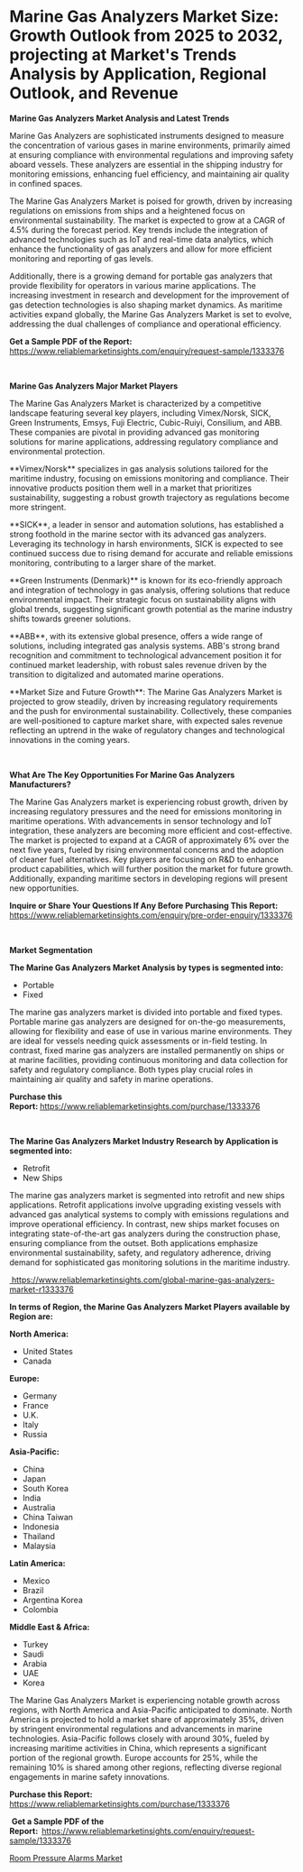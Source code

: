 <p><h1>Marine Gas Analyzers Market Size: Growth Outlook from 2025 to 2032, projecting at Market's Trends Analysis by Application, Regional Outlook, and Revenue</h1></p><p><strong>Marine Gas Analyzers Market Analysis and Latest Trends</strong></p>
<p><p>Marine Gas Analyzers are sophisticated instruments designed to measure the concentration of various gases in marine environments, primarily aimed at ensuring compliance with environmental regulations and improving safety aboard vessels. These analyzers are essential in the shipping industry for monitoring emissions, enhancing fuel efficiency, and maintaining air quality in confined spaces.</p><p>The Marine Gas Analyzers Market is poised for growth, driven by increasing regulations on emissions from ships and a heightened focus on environmental sustainability. The market is expected to grow at a CAGR of 4.5% during the forecast period. Key trends include the integration of advanced technologies such as IoT and real-time data analytics, which enhance the functionality of gas analyzers and allow for more efficient monitoring and reporting of gas levels.</p><p>Additionally, there is a growing demand for portable gas analyzers that provide flexibility for operators in various marine applications. The increasing investment in research and development for the improvement of gas detection technologies is also shaping market dynamics. As maritime activities expand globally, the Marine Gas Analyzers Market is set to evolve, addressing the dual challenges of compliance and operational efficiency.</p></p>
<p><strong>Get a Sample PDF of the Report:&nbsp;</strong> <a href="https://www.reliablemarketinsights.com/enquiry/request-sample/1333376?utm_campaign=3497&utm_medium=2&utm_source=Github&utm_content=ia&utm_term=24032025&utm_id=marine-gas-analyzers">https://www.reliablemarketinsights.com/enquiry/request-sample/1333376</a></p>
<p>&nbsp;</p>
<p><strong>Marine Gas Analyzers Major Market Players</strong></p>
<p><p>The Marine Gas Analyzers Market is characterized by a competitive landscape featuring several key players, including Vimex/Norsk, SICK, Green Instruments, Emsys, Fuji Electric, Cubic-Ruiyi, Consilium, and ABB. These companies are pivotal in providing advanced gas monitoring solutions for marine applications, addressing regulatory compliance and environmental protection.</p><p>**Vimex/Norsk** specializes in gas analysis solutions tailored for the maritime industry, focusing on emissions monitoring and compliance. Their innovative products position them well in a market that prioritizes sustainability, suggesting a robust growth trajectory as regulations become more stringent.</p><p>**SICK**, a leader in sensor and automation solutions, has established a strong foothold in the marine sector with its advanced gas analyzers. Leveraging its technology in harsh environments, SICK is expected to see continued success due to rising demand for accurate and reliable emissions monitoring, contributing to a larger share of the market.</p><p>**Green Instruments (Denmark)** is known for its eco-friendly approach and integration of technology in gas analysis, offering solutions that reduce environmental impact. Their strategic focus on sustainability aligns with global trends, suggesting significant growth potential as the marine industry shifts towards greener solutions.</p><p>**ABB**, with its extensive global presence, offers a wide range of solutions, including integrated gas analysis systems. ABB's strong brand recognition and commitment to technological advancement position it for continued market leadership, with robust sales revenue driven by the transition to digitalized and automated marine operations.</p><p>**Market Size and Future Growth**: The Marine Gas Analyzers Market is projected to grow steadily, driven by increasing regulatory requirements and the push for environmental sustainability. Collectively, these companies are well-positioned to capture market share, with expected sales revenue reflecting an uptrend in the wake of regulatory changes and technological innovations in the coming years.</p></p>
<p>&nbsp;</p>
<p><strong>What Are The Key Opportunities For Marine Gas Analyzers Manufacturers?</strong></p>
<p><p>The Marine Gas Analyzers market is experiencing robust growth, driven by increasing regulatory pressures and the need for emissions monitoring in maritime operations. With advancements in sensor technology and IoT integration, these analyzers are becoming more efficient and cost-effective. The market is projected to expand at a CAGR of approximately 6% over the next five years, fueled by rising environmental concerns and the adoption of cleaner fuel alternatives. Key players are focusing on R&D to enhance product capabilities, which will further position the market for future growth. Additionally, expanding maritime sectors in developing regions will present new opportunities.</p></p>
<p><strong>Inquire or Share Your Questions If Any Before Purchasing This Report:</strong> <a href="https://www.reliablemarketinsights.com/enquiry/pre-order-enquiry/1333376?utm_campaign=3497&utm_medium=2&utm_source=Github&utm_content=ia&utm_term=24032025&utm_id=marine-gas-analyzers">https://www.reliablemarketinsights.com/enquiry/pre-order-enquiry/1333376</a></p>
<p>&nbsp;</p>
<p><strong>Market Segmentation</strong></p>
<p><strong>The Marine Gas Analyzers Market Analysis by types is segmented into:</strong></p>
<p><ul><li>Portable</li><li>Fixed</li></ul></p>
<p><p>The marine gas analyzers market is divided into portable and fixed types. Portable marine gas analyzers are designed for on-the-go measurements, allowing for flexibility and ease of use in various marine environments. They are ideal for vessels needing quick assessments or in-field testing. In contrast, fixed marine gas analyzers are installed permanently on ships or at marine facilities, providing continuous monitoring and data collection for safety and regulatory compliance. Both types play crucial roles in maintaining air quality and safety in marine operations.</p></p>
<p><strong>Purchase this Report:&nbsp;</strong><a href="https://www.reliablemarketinsights.com/purchase/1333376?utm_campaign=3497&utm_medium=2&utm_source=Github&utm_content=ia&utm_term=24032025&utm_id=marine-gas-analyzers">https://www.reliablemarketinsights.com/purchase/1333376</a></p>
<p>&nbsp;</p>
<p><strong>The Marine Gas Analyzers Market Industry Research by Application is segmented into:</strong></p>
<p><ul><li>Retrofit</li><li>New Ships</li></ul></p>
<p><p>The marine gas analyzers market is segmented into retrofit and new ships applications. Retrofit applications involve upgrading existing vessels with advanced gas analytical systems to comply with emissions regulations and improve operational efficiency. In contrast, new ships market focuses on integrating state-of-the-art gas analyzers during the construction phase, ensuring compliance from the outset. Both applications emphasize environmental sustainability, safety, and regulatory adherence, driving demand for sophisticated gas monitoring solutions in the maritime industry.</p></p>
<p><a href="https://www.reliablemarketinsights.com/global-marine-gas-analyzers-market-r1333376?utm_campaign=3497&utm_medium=2&utm_source=Github&utm_content=ia&utm_term=24032025&utm_id=marine-gas-analyzers">&nbsp;https://www.reliablemarketinsights.com/global-marine-gas-analyzers-market-r1333376</a></p>
<p><strong>In terms of Region, the Marine Gas Analyzers Market Players available by Region are:</strong></p>
<p>
    <p> <strong> North America: </strong>
        <ul>
            <li>United States</li>
            <li>Canada</li>
        </ul>
        </p> 
    <p> <strong> Europe: </strong>
        <ul>
            <li>Germany</li>
            <li>France</li>
            <li>U.K.</li>
            <li>Italy</li>
            <li>Russia</li>
        </ul>
        </p> 
    <p> <strong> Asia-Pacific: </strong>
        <ul>
            <li>China</li>
            <li>Japan</li>
            <li>South Korea</li>
            <li>India</li>
            <li>Australia</li>
            <li>China Taiwan</li>
            <li>Indonesia</li>
            <li>Thailand</li>
            <li>Malaysia</li>
        </ul>
        </p> 
    <p> <strong> Latin America: </strong>
        <ul>
            <li>Mexico</li>
            <li>Brazil</li>
            <li>Argentina Korea</li>
            <li>Colombia</li>
        </ul>
        </p> 
    <p> <strong> Middle East & Africa: </strong>
        <ul>
            <li>Turkey</li>
            <li>Saudi</li>
            <li>Arabia</li>
            <li>UAE</li>
            <li>Korea</li>
        </ul>
    </p>
    </p>
<p><p>The Marine Gas Analyzers Market is experiencing notable growth across regions, with North America and Asia-Pacific anticipated to dominate. North America is projected to hold a market share of approximately 35%, driven by stringent environmental regulations and advancements in marine technologies. Asia-Pacific follows closely with around 30%, fueled by increasing maritime activities in China, which represents a significant portion of the regional growth. Europe accounts for 25%, while the remaining 10% is shared among other regions, reflecting diverse regional engagements in marine safety innovations.</p></p>
<p><strong>Purchase this Report: </strong><a href="https://www.reliablemarketinsights.com/purchase/1333376?utm_campaign=3497&utm_medium=2&utm_source=Github&utm_content=ia&utm_term=24032025&utm_id=marine-gas-analyzers">https://www.reliablemarketinsights.com/purchase/1333376</a></p>
<p>&nbsp;<strong>Get a Sample PDF of the Report:&nbsp;&nbsp;</strong><a href="https://www.reliablemarketinsights.com/enquiry/request-sample/1333376?utm_campaign=3497&utm_medium=2&utm_source=Github&utm_content=ia&utm_term=24032025&utm_id=marine-gas-analyzers">https://www.reliablemarketinsights.com/enquiry/request-sample/1333376</a></p>
<p><strong></strong></p>
<p><p><a href="https://github.com/guyotkiferhi/Market-Research-Report-List-1/blob/main/room-pressure-alarms-market.md?utm_campaign=3497&utm_medium=2&utm_source=Github&utm_content=ia&utm_term=24032025&utm_id=marine-gas-analyzers">Room Pressure Alarms Market</a></p></p>